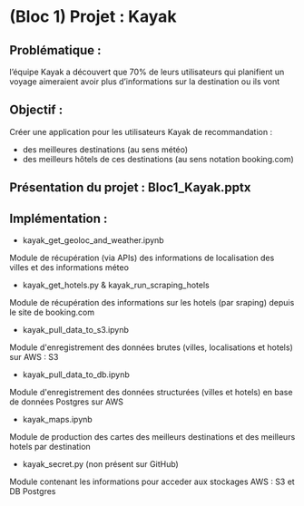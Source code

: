 # (Bloc 1) Projet : Kayak

## Problématique :
l’équipe Kayak a découvert que 70% de leurs utilisateurs qui planifient un voyage aimeraient avoir plus d’informations sur la destination ou ils vont 

## Objectif :
Créer une application pour les utilisateurs Kayak de recommandation :
* des meilleures destinations (au sens météo)
* des meilleurs hôtels de ces destinations (au sens notation booking.com)

## Présentation du projet : Bloc1_Kayak.pptx

## Implémentation :

* kayak_get_geoloc_and_weather.ipynb

Module de récupération (via APIs) des informations de localisation des villes et des informations méteo

* kayak_get_hotels.py & kayak_run_scraping_hotels

Module de récupération des informations sur les hotels (par sraping) depuis le site de booking.com

* kayak_pull_data_to_s3.ipynb

Module d'enregistrement des données brutes (villes, localisations et hotels) sur AWS : S3

* kayak_pull_data_to_db.ipynb

Module d'enregistrement des données structurées (villes et hotels) en base de données Postgres sur AWS

* kayak_maps.ipynb

Module de production des cartes des meilleurs destinations et des meilleurs hotels par destination

* kayak_secret.py (non présent sur GitHub)

Module contenant les informations pour acceder aux stockages AWS : S3 et DB Postgres
